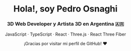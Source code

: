 <h1 align="center">Hola!, soy Pedro Osnaghi</h1>


<h3 align="center">3D Web Developer y Artista 3D en Argentina 🇦🇷</h3>


<p align="center">JavaScript · TypeScript · React · Three.js · React Three Fiber </p> 


<p align="center">¡Gracias por visitar mi perfil de GitHub! ❤️</p>
